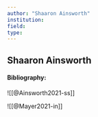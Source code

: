 ```yaml
---
author: "Shaaron Ainsworth"
institution:
field:
type:
---
```


## Shaaron Ainsworth
#### Bibliography:

![[@Ainsworth2021-ss]]

![[@Mayer2021-in]]